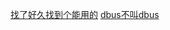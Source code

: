 [找了好久找到个能用的](https://debugthis.dev/wallpaper/2019-09-29-a-python-wallpaper-changer-for-linux-kde/)
[dbus不叫dbus](https://stackoverflow.com/questions/37521162/how-solve-importerror-no-module-named-dbus)